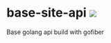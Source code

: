 # base-site-api <a href="https://codeclimate.com/github/ssimk0/base-site-api/maintainability"><img src="https://api.codeclimate.com/v1/badges/205a41331caa7925d7d2/maintainability" /></a>
Base golang api  build with gofiber
